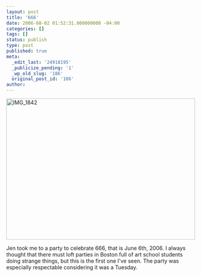 ```yaml
---
layout: post
title: '666'
date: 2006-08-02 01:52:31.000000000 -04:00
categories: []
tags: []
status: publish
type: post
published: true
meta:
  _edit_last: '24918195'
  _publicize_pending: '1'
  _wp_old_slug: '186'
  original_post_id: '186'
author: 
---
```

<a href="http://www.flickr.com/photos/matthewsim/sets/72157594161743424/" title="IMG_1842 by Matthew Simoneau, on Flickr"><img src="http://farm1.staticflickr.com/59/164407130_f8b787cd7a.jpg" width="500" height="375" alt="IMG_1842" /></a>

Jen took me to a party to celebrate 666, that is June 6th, 2006.  I always thought that there must loft parties in Boston full of art school students doing strange things, but this is the first one I've seen.  The party was especially respectable considering it was a Tuesday.

